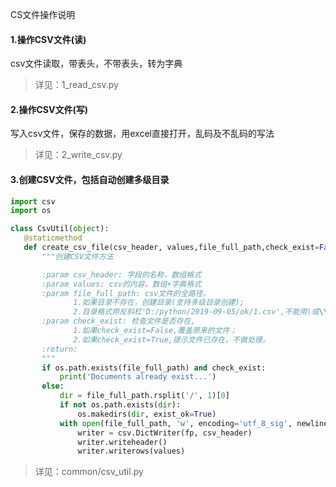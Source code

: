 CS文件操作说明
#### 1.操作CSV文件(读)
 csv文件读取，带表头，不带表头，转为字典
 >详见：1_read_csv.py
 
 #### 2.操作CSV文件(写)
写入csv文件，保存的数据，用excel直接打开，乱码及不乱码的写法
>详见：2_write_csv.py

 #### 3.创建CSV文件，包括自动创建多级目录
 ```python
import csv
import os

class CsvUtil(object):
    @staticmethod
    def create_csv_file(csv_header, values,file_full_path,check_exist=False):
        """创建CSV文件方法

        :param csv_header: 字段的名称，数组格式
        :param values: csv的内容，数组+字典格式
        :param file_full_path: csv文件的全路径，
               1.如果目录不存在，创建目录(支持多级目录创建);
               2.目录格式用反斜杠'D:/python/2019-09-05/ok/1.csv',不能用\或\\表示;
        :param check_exist: 检查文件是否存在,
               1.如果check_exist=False,覆盖原来的文件；
               2.如果check_exist=True,提示文件已存在，不做处理。
        :return:
        """
        if os.path.exists(file_full_path) and check_exist:
            print('Documents already exist...')
        else:
            dir = file_full_path.rsplit('/', 1)[0]
            if not os.path.exists(dir):
                os.makedirs(dir, exist_ok=True)
            with open(file_full_path, 'w', encoding='utf_8_sig', newline='') as fp:
                writer = csv.DictWriter(fp, csv_header)
                writer.writeheader()
                writer.writerows(values)
```
 >详见：common/csv_util.py
 